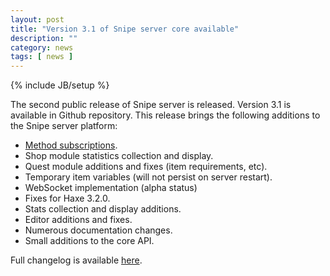 ```yaml
---
layout: post
title: "Version 3.1 of Snipe server core available"
description: ""
category: news
tags: [ news ]
---
```

{% include JB/setup %}

The second public release of Snipe server is released. Version 3.1 is available in Github repository. This release brings the following additions to the Snipe server platform:

* [Method subscriptions](https://github.com/Mini-IT/SnipeWiki/wiki/MethodSubscriptionsServer).
* Shop module statistics collection and display.
* Quest module additions and fixes (item requirements, etc).
* Temporary item variables (will not persist on server restart).
* WebSocket implementation (alpha status)
* Fixes for Haxe 3.2.0.
* Stats collection and display additions.
* Editor additions and fixes.
* Numerous documentation changes.
* Small additions to the core API.

Full changelog is available [here](https://github.com/Mini-IT/Snipe/compare/v3.0...v3.1).


